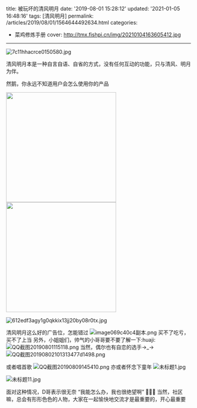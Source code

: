 title: 被玩坏的清风明月
date: '2019-08-01 15:28:12'
updated: '2021-01-05 16:48:16'
tags: [清风明月]
permalink: /articles/2019/08/01/1564644492634.html
categories: 
- 菜鸡修炼手册
cover: http://tmx.fishpi.cn/img/20210104163605412.jpg
---
![7c11hhacrce0150580.jpg](http://tmx.fishpi.cn/img/20210104163605412.jpg)

清风明月本是一种自言自语、自省的方式，没有任何互动的功能，只与清风、明月为伴。

然鹅，你永远不知道用户会怎么使用你的产品

<img src=http://tmx.fishpi.cn/img/20210104163243615.jpg width="300" />

<img src=http://tmx.fishpi.cn/img/20210104163308037.gif  width="300"/>

![612edf3agy1g0qkkix13jj20by08r0tx.jpg](http://tmx.fishpi.cn/img/20201231103954066.jpg)

清风明月这么好的广告位，怎能错过
![image069c40c4副本.png](http://tmx.fishpi.cn/img/20201231104054285.png)
买不了吃亏，买不了上当
另外，小姐姐们，帅气的小哥哥要不要了解一下:huaji:
![QQ截图20190801115118.png](http://tmx.fishpi.cn/img/20201231104154707.png)
当然，偶尔也有自恋的选手→_→
![QQ截图20190802101313477d1498.png](http://tmx.fishpi.cn/img/20210104163131662.png)

或者唱首歌
![QQ截图20190809145410.png](http://tmx.fishpi.cn/img/20201231104355066.png)
亦或者怀念下童年
![未标题1.jpg](http://tmx.fishpi.cn/img/20201231104455316.jpg)

![未标题11.jpg](http://tmx.fishpi.cn/img/20201231104556707.jpg)

面对这种情况，D哥表示很无奈
“我能怎么办，我也很绝望啊”
🤣🤣🤣
当然，社区嘛，总会有形形色色的人物，大家在一起愉快地交流才是最重要的，开心最重要

